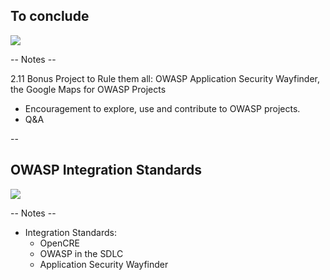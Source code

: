
## To conclude

![](./pics/OWASP/rule_them_all.jpg)<!-- .element class="center-xy" style="position: fixed; width: 1000px;"  -->

-- Notes --

2.11 Bonus Project to Rule them all: OWASP Application Security Wayfinder, the Google Maps for OWASP Projects
* Encouragement to explore, use and contribute to OWASP projects.
* Q&A

--

## OWASP Integration Standards

![](./pics/OWASP/wayfinder.png)<!-- .element class="center-xy" style="position: fixed; width: 1000px;"  -->

-- Notes --


* Integration Standards:
  * OpenCRE
  * OWASP in the SDLC
  * Application Security Wayfinder